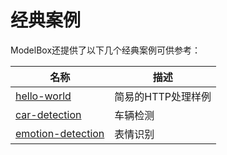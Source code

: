 # 经典案例

ModelBox还提供了以下几个经典案例可供参考：

| 名称                                         | 描述               |
| -------------------------------------------- | ------------------ |
| [hello-world](./hello-world.md)              | 简易的HTTP处理样例 |
| [car-detection](./car-detection.md)          | 车辆检测           |
| [emotion-detection](./emotion-detection.md)  | 表情识别           |
